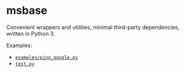 # msbase

Convenient wrappers and utilities, minimal third-party dependencies, written in Python 3.

Examples:

- [`examples/ping_google.py`](examples/ping_google.py)
- [`test.py`](test.py)
